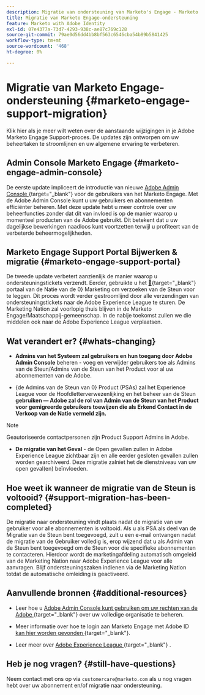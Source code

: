 ```yaml
---
description: Migratie van ondersteuning van Marketo's Engage - Marketo Docs - Productdocumentatie
title: Migratie van Marketo Engage-ondersteuning
feature: Marketo with Adobe Identity
exl-id: 07e4377a-73d7-4293-938c-ae87c769c128
source-git-commit: 79ae0d56dd4bb8bf563c6546cba54b89b5841425
workflow-type: tm+mt
source-wordcount: '468'
ht-degree: 0%

---
```


# Migratie van Marketo Engage-ondersteuning {#marketo-engage-support-migration}

Klik hier als je meer wilt weten over de aanstaande wijzigingen in je Adobe Marketo Engage Support-proces. De updates zijn ontworpen om uw beheertaken te stroomlijnen en uw algemene ervaring te verbeteren.

## Admin Console Marketo Engage {#marketo-engage-admin-console}

De eerste update impliceert de introductie van nieuwe [ Adobe Admin Console ](https://helpx.adobe.com/nl/enterprise/admin-guide.html){target="_blank"}  voor de gebruikers van het Marketo Engage. Met de Adobe Admin Console kunt u uw gebruikers en abonnementen efficiënter beheren. Met deze update hebt u meer controle over uw beheerfuncties zonder dat dit van invloed is op de manier waarop u momenteel producten van de Adobe gebruikt. Dit betekent dat u uw dagelijkse bewerkingen naadloos kunt voortzetten terwijl u profiteert van de verbeterde beheermogelijkheden.

## Marketo Engage Support Portal Bijwerken &amp; migratie {#marketo-engage-support-portal}

De tweede update verbetert aanzienlijk de manier waarop u ondersteuningstickets verzendt. Eerder, gebruikte u het [&#128279;](https://nation.marketo.com/){target="_blank"}  portaal van de Natie van de 0&rbrace; Marketing om verzoeken van de Steun voor te leggen.  Dit proces wordt verder gestroomlijnd door alle verzendingen van ondersteuningstickets naar de Adobe Experience League te sturen. De Marketing Nation zal voorlopig thuis blijven in de Marketo Engage/Maatschappij-gemeenschap. In de nabije toekomst zullen we die middelen ook naar de Adobe Experience League verplaatsen.

## Wat verandert er? {#whats-changing}

* **Admins van het Systeem zal gebruikers en hun toegang door Adobe Admin Console** beheren - voeg en verwijder gebruikers toe als Admins van de Steun/Admins van de Steun van het Product voor al uw abonnementen van de Adobe.

* {de Admins van de Steun van 0} Product (PSAs) zal het Experience League voor de Hoofdletterverwezenlijking en het beheer van de Steun **gebruiken — Adobe zal de rol van Admin van de Steun van het Product voor gemigreerde gebruikers toewijzen die als Erkend Contact in de Verkoop van de Natie vermeld zijn.**

>[!NOTE]
>
>Geautoriseerde contactpersonen zijn Product Support Admins in Adobe.

* **De migratie van het Geval** - de Open gevallen zullen in Adobe Experience League zichtbaar zijn en alle eerder gesloten gevallen zullen worden gearchiveerd. Deze migratie zal **&#x200B;**&#x200B;niet het de dienstniveau van uw open geval(en) beïnvloeden.

## Hoe weet ik wanneer de migratie van de Steun is voltooid? {#support-migration-has-been-completed}

De migratie naar ondersteuning vindt plaats nadat de migratie van uw gebruiker voor alle abonnementen is voltooid. Als u als PSA als deel van de Migratie van de Steun bent toegevoegd, zult u een e-mail ontvangen nadat de migratie van de Gebruiker volledig is, erop wijzend dat u als Admin van de Steun bent toegevoegd om de Steun voor die specifieke abonnementen te contacteren. Hierdoor wordt de marketingafdeling automatisch omgeleid van de Marketing Nation naar Adobe Experience League voor alle aanvragen. Blijf ondersteuningszaken indienen via de Marketing Nation totdat de automatische omleiding is geactiveerd.

## Aanvullende bronnen {#additional-resources}

* Leer hoe u [ Adobe Admin Console kunt gebruiken om uw rechten van de Adobe ](https://helpx.adobe.com/nl/enterprise/using/admin-roles.html){target="_blank"}  over uw volledige organisatie te beheren.

* Meer informatie over hoe te login aan Marketo Engage met Adobe ID [ kan hier worden gevonden ](/help/marketo/product-docs/administration/marketo-with-adobe-identity/user-sign-in-with-adobe-id.md){target="_blank"}.

* Leer meer over [ Adobe Experience League ](https://experienceleague.adobe.com/nl){target="_blank"} .

## Heb je nog vragen? {#still-have-questions}

Neem contact met ons op via `customercare@marketo.com` als u nog vragen hebt over uw abonnement en/of migratie naar ondersteuning.

